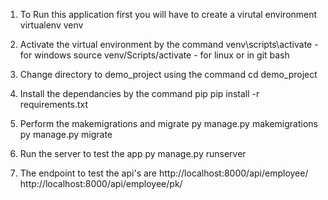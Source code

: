 1. To Run this application first you will have to create a virutal environment
virtualenv venv

2. Activate the virtual environment by the command
venv\scripts\activate - for windows
source venv/Scripts/activate - for linux or in git bash

3. Change directory to demo_project using the command
cd demo_project

4. Install the dependancies by the command pip
pip install -r requirements.txt

5. Perform the makemigrations and migrate
py manage.py makemigrations
py manage.py migrate

6. Run the server to test the app
py manage.py runserver

7. The endpoint to test the api's are
http://localhost:8000/api/employee/
http://localhost:8000/api/employee/pk/